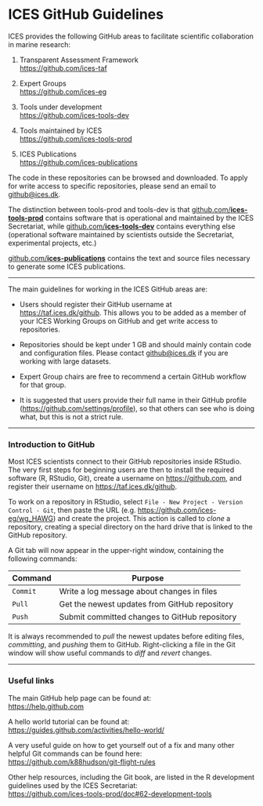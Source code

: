 # ICES GitHub Guidelines

ICES provides the following GitHub areas to facilitate scientific collaboration in marine
research:

1. Transparent Assessment Framework<br>
https://github.com/ices-taf

2. Expert Groups<br>
https://github.com/ices-eg

3. Tools under development<br>
https://github.com/ices-tools-dev

4. Tools maintained by ICES<br>
https://github.com/ices-tools-prod

5. ICES Publications<br>
https://github.com/ices-publications

The code in these repositories can be browsed and downloaded. To apply for write
access to specific repositories, please send an email to github@ices.dk.

The distinction between tools-prod and tools-dev is that 
[github.com/**ices-tools-prod**](https://github.com/ices-tools-prod) contains 
software that is operational and maintained by the ICES Secretariat, while 
[github.com/**ices-tools-dev**](https://github.com/ices-tools-dev) contains
everything else (operational software maintained by scientists outside the
Secretariat, experimental projects, etc.)

[github.com/**ices-publications**](https://github.com/ices-publications) contains 
the text and source files necessary to generate some ICES publications.

***

The main guidelines for working in the ICES GitHub areas are:

- Users should register their GitHub username at https://taf.ices.dk/github.
  This allows you to be added as a member of your ICES Working Groups on GitHub
  and get write access to repositories.

- Repositories should be kept under 1 GB and should mainly contain code and
  configuration files. Please contact github@ices.dk if you are working with large
  datasets.

- Expert Group chairs are free to recommend a certain GitHub workflow for that 
  group.

- It is suggested that users provide their full name in their GitHub profile
  (https://github.com/settings/profile), so that others can see who is doing
  what, but this is not a strict rule.
  
***

### Introduction to GitHub

Most ICES scientists connect to their GitHub repositories inside RStudio. The
very first steps for beginning users are then to install the required software
(R, RStudio, Git), create a username on https://github.com, and register their
username on https://taf.ices.dk/github.

To work on a repository in RStudio, select `File - New Project - Version
Control - Git`, then paste the URL (e.g. https://github.com/ices-eg/wg_HAWG) and
create the project. This action is called to *clone* a repository, creating a
special directory on the hard drive that is linked to the GitHub repository.

A Git tab will now appear in the upper-right window, containing the following
commands:

Command  | Purpose
-------- | ---------------------------------------------
`Commit` | Write a log message about changes in files
`Pull`   | Get the newest updates from GitHub repository
`Push`   | Submit committed changes to GitHub repository

It is always recommended to *pull* the newest updates before editing files,
*committing*, and *pushing* them to GitHub. Right-clicking a file in the Git
window will show useful commands to *diff* and *revert* changes.

***

### Useful links

The main GitHub help page can be found at:<br>
https://help.github.com

A hello world tutorial can be found at:<br>
https://guides.github.com/activities/hello-world/

A very useful guide on how to get yourself out of a fix and many other helpful 
Git commands can be found here:<br>
https://github.com/k88hudson/git-flight-rules

Other help resources, including the Git book, are listed in the R development
guidelines used by the ICES Secretariat:<br>
https://github.com/ices-tools-prod/doc#62-development-tools

